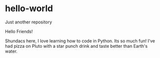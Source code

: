 # hello-world
Just another repository 

Hello Friends!

Shundacs here, I love learning how to code in Python. Its so much fun!
I've had pizza on Pluto with a star punch drink and taste better than Earth's water.
